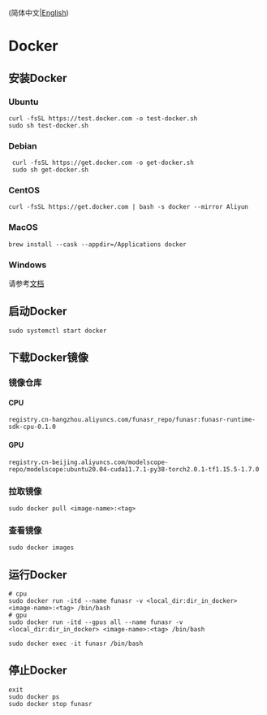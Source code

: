 (简体中文|[English](./docker.md))

# Docker

## 安装Docker

### Ubuntu
```shell
curl -fsSL https://test.docker.com -o test-docker.sh
sudo sh test-docker.sh
```
### Debian
```shell
 curl -fsSL https://get.docker.com -o get-docker.sh
 sudo sh get-docker.sh
```

### CentOS
```shell
curl -fsSL https://get.docker.com | bash -s docker --mirror Aliyun
```

### MacOS
```shell
brew install --cask --appdir=/Applications docker
```

### Windows
请参考[文档](https://docs.docker.com/desktop/install/windows-install/)

## 启动Docker
```shell
sudo systemctl start docker
```
## 下载Docker镜像

### 镜像仓库

#### CPU
`registry.cn-hangzhou.aliyuncs.com/funasr_repo/funasr:funasr-runtime-sdk-cpu-0.1.0`

#### GPU

`registry.cn-beijing.aliyuncs.com/modelscope-repo/modelscope:ubuntu20.04-cuda11.7.1-py38-torch2.0.1-tf1.15.5-1.7.0`

### 拉取镜像
```shell
sudo docker pull <image-name>:<tag>
```

### 查看镜像
```shell
sudo docker images
```

## 运行Docker
```shell
# cpu
sudo docker run -itd --name funasr -v <local_dir:dir_in_docker> <image-name>:<tag> /bin/bash
# gpu
sudo docker run -itd --gpus all --name funasr -v <local_dir:dir_in_docker> <image-name>:<tag> /bin/bash

sudo docker exec -it funasr /bin/bash
```

## 停止Docker
```shell
exit
sudo docker ps
sudo docker stop funasr
```

